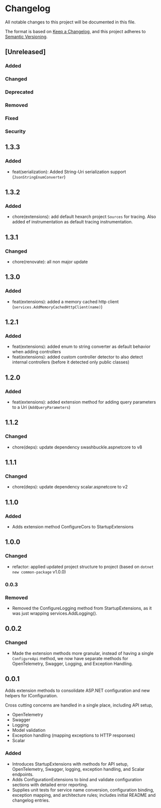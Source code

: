 # Changelog

All notable changes to this project will be documented in this file.

The format is based on [Keep a Changelog](https://keepachangelog.com/en/1.1.0/),
and this project adheres to [Semantic Versioning](https://semver.org/spec/v2.0.0.html).

## [Unreleased]

### Added <!-- for new features. -->

### Changed <!--  for changes in existing functionality. -->

### Deprecated <!--  for soon-to-be removed features. -->

### Removed <!-- for now removed features. -->

### Fixed <!-- for any bug fixes. -->

### Security <!-- in case of vulnerabilities. -->

## 1.3.3

### Added

- feat(serialization): Added String-Uri serialization support (`JsonStringEnumConverter`)

## 1.3.2

### Added

- chore(extensions): add default hexarch project `Sources` for tracing. Also added ef instrumentation as default tracing instrumentation.

## 1.3.1

### Changed

- chore(renovate): all non major update

## 1.3.0

### Added

- feat(extensions): added a memory cached http client (`services.AddMemoryCachedHttpClient(name)`)

## 1.2.1

### Added

- feat(extensions): added enum to string converter as default behavior when adding controllers
- feat(extensions): added custom controller detector to also detect internal controllers (before it detected only public classes)

## 1.2.0

### Added

- feat(extensions): added extension method for adding query parameters to a Uri (`AddQueryParameters`)

## 1.1.2

### Changed

- chore(deps): update dependency swashbuckle.aspnetcore to v8

## 1.1.1

### Changed

- chore(deps): update dependency scalar.aspnetcore to v2

## 1.1.0

### Added

- Adds extension method ConfigureCors to StartupExtensions

## 1.0.0

### Changed

- refactor: applied updated project structure to project (based on `dotnet new common-package` v1.0.0)

### 0.0.3

### Removed

- Removed the ConfigureLogging method from StartupExtensions, as it was just wrapping services.AddLogging().

## 0.0.2

### Changed

- Made the extension methods more granular, instead of having a single `ConfigureApi` method, we now have separate methods for OpenTelemetry, Swagger, Logging, and Exception Handling.

## 0.0.1

Adds extension methods to consolidate ASP.NET configuration and new helpers for IConfiguration.

Cross cutting concerns are handled in a single place, including API setup,

- OpenTelemetry
- Swagger
- Logging
- Model validation
- Exception handling (mapping exceptions to HTTP responses)
- Scalar

### Added

- Introduces StartupExtensions with methods for API setup, OpenTelemetry, Swagger, logging, exception handling, and Scalar endpoints.
- Adds ConfigurationExtensions to bind and validate configuration sections with detailed error reporting.
- Supplies unit tests for service name conversion, configuration binding, exception mapping, and architecture rules; includes initial README and changelog entries.
